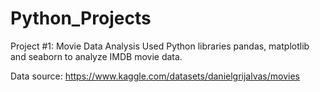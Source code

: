 # Python_Projects

Project #1: Movie Data Analysis
Used Python libraries pandas, matplotlib and seaborn to analyze IMDB movie data. 

Data source: https://www.kaggle.com/datasets/danielgrijalvas/movies

